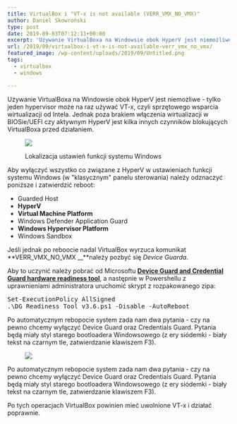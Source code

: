 ```yaml
---
title: VirtualBox i "VT-x is not available (VERR_VMX_NO_VMX)"
author: Daniel Skowroński
type: post
date: 2019-09-03T07:12:11+00:00
excerpt: 'Używanie VirtualBoxa na Windowsie obok HyperV jest niemożliwe - tylko jeden hypervisor może na raz używać VT-x, czyli sprzętowego wsparcia wirtualizacji od Intela. Jednak poza brakiem włączenia wirtualizacji w BIOSie/UEFI czy aktywnym HyperV jest kilka innych czynników blokujących VirtualBoxa przed działaniem.'
url: /2019/09/virtualbox-i-vt-x-is-not-available-verr_vmx_no_vmx/
featured_image: /wp-content/uploads/2019/09/Untitled.png
tags:
  - virtualbox
  - windows

---
```

Używanie VirtualBoxa na Windowsie obok HyperV jest niemożliwe - tylko jeden hypervisor może na raz używać VT-x, czyli sprzętowego wsparcia wirtualizacji od Intela. Jednak poza brakiem włączenia wirtualizacji w BIOSie/UEFI czy aktywnym HyperV jest kilka innych czynników blokujących VirtualBoxa przed działaniem.<figure class="wp-block-image size-large">

![](/wp-content/uploads/2019/09/image-1.png) <figcaption>Lokalizacja ustawień funkcji systemu Windows</figcaption></figure> 

Aby wyłączyć wszystko co związane z HyperV w ustawieniach funkcji systemu Windows (w "klasycznym" panelu sterowania) należy odznaczyć poniższe i zatwierdzić reboot:

  * Guarded Host
  * **HyperV**
  * **Virtual Machine Platform**
  * Windows Defender Application Guard
  * **Windows Hypervisor Platform**
  * Windows Sandbox

Jeśli jednak po reboocie nadal VirtualBox wyrzuca komunikat **VERR\_VMX\_NO_VMX __**należy pozbyć się _Device Guarda_.

Aby to uczynić należy pobrać od Microsoftu [**Device Guard and Credential Guard hardware readiness tool**][1], a następnie w Powershellu z uprawnieniami administratora uruchomić skrypt z rozpakowanego zipa:

<pre class="EnlighterJSRAW" data-enlighter-language="generic" data-enlighter-theme="" data-enlighter-highlight="" data-enlighter-linenumbers="" data-enlighter-lineoffset="" data-enlighter-title="" data-enlighter-group="">Set-ExecutionPolicy AllSigned
.\DG_Readiness_Tool_v3.6.ps1 -Disable -AutoReboot</pre>

Po automatycznym rebopocie system zada nam dwa pytania - czy na pewno chcemy wyłączyć Device Guard oraz Credentials Guard. Pytania będą miały styl starego bootloadera Windowsowego (z ery siódemki - biały tekst na czarnym tle, zatwierdzanie klawiszem F3). <figure class="wp-block-image size-large">

![](/wp-content/uploads/2019/09/image-2.png) </figure> 

Po automatycznym rebopocie system zada nam dwa pytania - czy na pewno chcemy wyłączyć Device Guard oraz Credentials Guard. Pytania będą miały styl starego bootloadera Windowsowego (z ery siódemki - biały tekst na czarnym tle, zatwierdzanie klawiszem F3). 

Po tych operacjach VirtualBox powinien mieć uwolnione VT-x i działać poprawnie.

 [1]: https://www.microsoft.com/en-us/download/details.aspx?id=53337